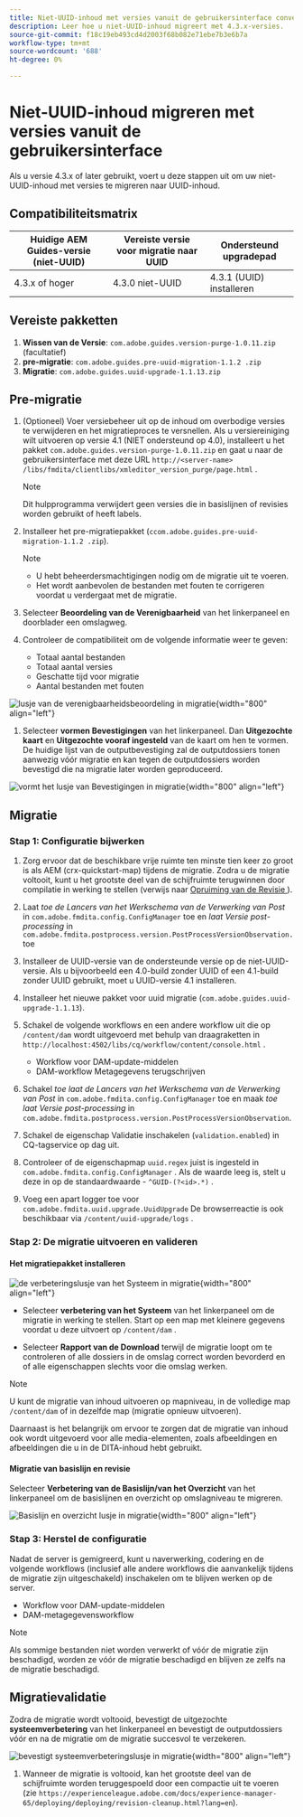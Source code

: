 ```yaml
---
title: Niet-UUID-inhoud met versies vanuit de gebruikersinterface converteren naar UUID-inhoud
description: Leer hoe u niet-UUID-inhoud migreert met 4.3.x-versies.
source-git-commit: f18c19eb493cd4d2003f68b082e71ebe7b3e6b7a
workflow-type: tm+mt
source-wordcount: '688'
ht-degree: 0%

---
```


# Niet-UUID-inhoud migreren met versies vanuit de gebruikersinterface

Als u versie 4.3.x of later gebruikt, voert u deze stappen uit om uw niet-UUID-inhoud met versies te migreren naar UUID-inhoud.

## Compatibiliteitsmatrix

| Huidige AEM Guides-versie (niet-UUID) | Vereiste versie voor migratie naar UUID | Ondersteund upgradepad |
|---|---|---|
| 4.3.x of hoger | 4.3.0 niet-UUID | 4.3.1 (UUID) installeren |

## Vereiste pakketten

1. **Wissen van de Versie**: `com.adobe.guides.version-purge-1.0.11.zip` (facultatief)
1. **pre-migratie**: `com.adobe.guides.pre-uuid-migration-1.1.2 .zip`
1. **Migratie**: `com.adobe.guides.uuid-upgrade-1.1.13.zip`



## Pre-migratie

1. (Optioneel) Voer versiebeheer uit op de inhoud om overbodige versies te verwijderen en het migratieproces te versnellen. Als u versiereiniging wilt uitvoeren op versie 4.1 (NIET ondersteund op 4.0), installeert u het pakket `com.adobe.guides.version-purge-1.0.11.zip` en gaat u naar de gebruikersinterface met deze URL `http://<server-name> /libs/fmdita/clientlibs/xmleditor_version_purge/page.html` .

   >[!NOTE]
   >
   >Dit hulpprogramma verwijdert geen versies die in basislijnen of revisies worden gebruikt of heeft labels.
1. Installeer het pre-migratiepakket (`ccom.adobe.guides.pre-uuid-migration-1.1.2 .zip`).

   >[!NOTE]
   >
   >* U hebt beheerdersmachtigingen nodig om de migratie uit te voeren.
   >* Het wordt aanbevolen de bestanden met fouten te corrigeren voordat u verdergaat met de migratie.

1. Selecteer **Beoordeling van de Verenigbaarheid** van het linkerpaneel en doorblader een omslagweg.
1. Controleer de compatibiliteit om de volgende informatie weer te geven:
   * Totaal aantal bestanden
   * Totaal aantal versies
   * Geschatte tijd voor migratie
   * Aantal bestanden met fouten



![ lusje van de verenigbaarheidsbeoordeling in migratie ](assets/migration-compatibility-assessment.png){width="800" align="left"}


1. Selecteer **vormen Bevestigingen** van het linkerpaneel. Dan **Uitgezochte kaart** en **Uitgezochte vooraf ingesteld** van de kaart om hen te vormen. De huidige lijst van de outputbevestiging zal de outputdossiers tonen aanwezig vóór migratie en kan tegen de outputdossiers worden bevestigd die na migratie later worden geproduceerd.

![ vormt het lusje van Bevestigingen in migratie ](assets/migration-configure-validation.png){width="800" align="left"}




## Migratie

### Stap 1: Configuratie bijwerken

1. Zorg ervoor dat de beschikbare vrije ruimte ten minste tien keer zo groot is als AEM (crx-quickstart-map) tijdens de migratie. Zodra u de migratie voltooit, kunt u het grootste deel van de schijfruimte terugwinnen door compilatie in werking te stellen (verwijs naar [ Opruiming van de Revisie ](https://experienceleague.adobe.com/docs/experience-manager-65/deploying/deploying/revision-cleanup.html?lang=en)).

1. Laat *toe de Lancers van het Werkschema van de Verwerking van Post* in `com.adobe.fmdita.config.ConfigManager` toe en *laat Versie post-processing* in `com.adobe.fmdita.postprocess.version.PostProcessVersionObservation.` toe

1. Installeer de UUID-versie van de ondersteunde versie op de niet-UUID-versie. Als u bijvoorbeeld een 4.0-build zonder UUID of een 4.1-build zonder UUID gebruikt, moet u UUID-versie 4.1 installeren.

1. Installeer het nieuwe pakket voor uuid migratie (`com.adobe.guides.uuid-upgrade-1.1.13`).

1. Schakel de volgende workflows en een andere workflow uit die op `/content/dam` wordt uitgevoerd met behulp van draagraketten in `http://localhost:4502/libs/cq/workflow/content/console.html` .

   * Workflow voor DAM-update-middelen
   * DAM-workflow Metagegevens terugschrijven

1. Schakel *toe laat de Lancers van het Werkschema van de Verwerking van Post* in `com.adobe.fmdita.config.ConfigManager` toe en maak *toe laat Versie post-processing* in `com.adobe.fmdita.postprocess.version.PostProcessVersionObservation`.

1. Schakel de eigenschap Validatie inschakelen (`validation.enabled`) in CQ-tagservice op dag uit.

1. Controleer of de eigenschapmap `uuid.regex` juist is ingesteld in `com.adobe.fmdita.config.ConfigManager` . Als de waarde leeg is, stelt u deze in op de standaardwaarde - `^GUID-(?<id>.*)` .
1. Voeg een apart logger toe voor `com.adobe.fmdita.uuid.upgrade.UuidUpgrade` De browserreactie is ook beschikbaar via `/content/uuid-upgrade/logs` .

### Stap 2: De migratie uitvoeren en valideren

#### Het migratiepakket installeren

![ de verbeteringslusje van het Systeem in migratie ](assets/migration-system-upgrade.png){width="800" align="left"}

* Selecteer **verbetering van het Systeem** van het linkerpaneel om de migratie in werking te stellen. Start op een map met kleinere gegevens voordat u deze uitvoert op `/content/dam` .

* Selecteer **Rapport van de Download** terwijl de migratie loopt om te controleren of alle dossiers in de omslag correct worden bevorderd en of alle eigenschappen slechts voor die omslag werken.


>[!NOTE]
>
> U kunt de migratie van inhoud uitvoeren op mapniveau, in de volledige map `/content/dam` of in dezelfde map (migratie opnieuw uitvoeren).

Daarnaast is het belangrijk om ervoor te zorgen dat de migratie van inhoud ook wordt uitgevoerd voor alle media-elementen, zoals afbeeldingen en afbeeldingen die u in de DITA-inhoud hebt gebruikt.

#### Migratie van basislijn en revisie

Selecteer **Verbetering van de Basislijn/van het Overzicht** van het linkerpaneel om de basislijnen en overzicht op omslagniveau te migreren.

![ Basislijn en overzicht lusje in migratie ](assets/migration-baseline-review-upgrade.png){width="800" align="left"}


### Stap 3: Herstel de configuratie

Nadat de server is gemigreerd, kunt u naverwerking, codering en de volgende workflows (inclusief alle andere workflows die aanvankelijk tijdens de migratie zijn uitgeschakeld) inschakelen om te blijven werken op de server.

* Workflow voor DAM-update-middelen
* DAM-metagegevensworkflow

>[!NOTE]
>
>Als sommige bestanden niet worden verwerkt of vóór de migratie zijn beschadigd, worden ze vóór de migratie beschadigd en blijven ze zelfs na de migratie beschadigd.

## Migratievalidatie

Zodra de migratie wordt voltooid, bevestigt de uitgezochte **systeemverbetering** van het linkerpaneel en bevestigt de outputdossiers vóór en na de migratie om de migratie succesvol te verzekeren.

![ bevestigt systeemverbeteringslusje in migratie ](assets/migration-validate-system-upgrade.png){width="800" align="left"}


1. Wanneer de migratie is voltooid, kan het grootste deel van de schijfruimte worden teruggespoeld door een compactie uit te voeren (zie `https://experienceleague.adobe.com/docs/experience-manager-65/deploying/deploying/revision-cleanup.html?lang=en`).

